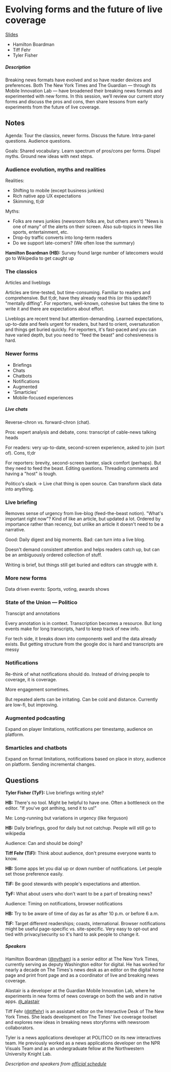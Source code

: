 # Evolving forms and the future of live coverage

[Slides](https://docs.google.com/presentation/d/1gQH5wycI20sj909AdSNjk1qUTpfWtT3n57mVpMBNWuw/)

* Hamilton Boardman
* Tiff Fehr
* Tyler Fisher

##### Description

Breaking news formats have evolved and so have reader devices and preferences. Both The New York Times and The Guardian — through its Mobile Innovation Lab — have broadened their breaking news formats and experimented with new forms. In this session, we’ll review our current story forms and discuss the pros and cons, then share lessons from early experiments from the future of live coverage.

## Notes

Agenda:  Tour the classics, newer forms. Discuss the future. Intra-panel questions. Audience questions.

Goals: Shared vocabulary. Learn spectrum of pros/cons per forms. Dispel myths. Ground new ideas with next steps.

### Audience evolution, myths and realities

Realities:

* Shifting to mobile (except business junkies)
* Rich native app UX expectations
* Skimming, tl;dr

Myths:

* Folks are news junkies (newsroom folks are, but others aren't) "News is one of many" of the alerts on their screen. Also sub-topics in news like sports, entertainment, etc.
* Drop-by traffic converts into long-term readers
* Do we support late-comers? (We often lose the summary)

**Hamilton Boardman (HB):** Survey found large number of latecomers would go to Wikipedia to get caught up

### The classics

Articles and liveblogs

Articles are time-tested, but time-consuming. Familiar to readers and comprehensive. But tl;dr, have they already read this (or this update?) "mentally diffing". For reporters, well-known, cohesive but takes the time to write it and there are expectations about effort.

Liveblogs are recent trend but attention-demanding. Learned expectations, up-to-date and feels urgent for readers, but hard to orient, oversaturation and things get buried quickly. For reporters, it's fast-paced and you can have varied depth, but you need to "feed the beast" and cohesiveness is hard.

### Newer forms

* Briefings
* Chats
* Chatbots
* Notifications
* Augmented
* 'Smarticles'
* Mobile-focused experiences

##### Live chats

Reverse-chron vs. forward-chron (chat).

Pros: expert analysis and debate, cons: transcript of cable-news talking heads

For readers: very up-to-date, second-screen experience, asked to join (sort of). Cons, tl;dr

For reporters: brevity, second-screen banter, slack comfort (perhaps). But they need to feed the beast. Editing questions. Threading comments and having a "host" is tough.

Politico's slack -> Live chat thing is open source. Can transform slack data into anything. 

### Live briefing

Removes sense of urgency from live-blog (feed-the-beast notion). "What's important right now"? Kind of like an article, but updated a lot. Ordered by importance rather than recency, but unlike an article it doesn't need to be a narrative.

Good: Daily digest and big moments. Bad: can turn into a live blog.

Doesn't demand consistent attention and helps readers catch up, but can be an ambiguously ordered collection of stuff.

Writing is brief, but things still get buried and editors can struggle with it.

### More new forms

Data driven events: Sports, voting, awards shows

### State of the Union — Politico

Transcipt and annotations 

Every annotation is in context. Transcription becomes a resource. But long events make for long transcripts, hard to keep track of new info.

For tech side, it breaks down into components well and the data already exists. But getting structure from the google doc is hard and transcripts are messy

### Notifications

Re-think of what notifications should do. Instead of driving people to coverage, it is coverage.

More engagement sometimes.

But repeated alerts can be irritating. Can be cold and distance. Currently are low-fi, but improving.

### Augmented podcasting

Expand on player limitations, notifications per timestamp, audience on platform.

### Smarticles and chatbots

Expand on format limitations, notifications based on place in story, audience on platform. Sending incremental changes.

## Questions

**Tyler Fisher (TyF):** Live briefings writing style?

**HB:** There's no tool. Might be helpful to have one. Often a bottleneck on the editor. "If you've got anthing, send it to us!"

Me: Long-running but variations in urgency (like ferguson)

**HB:** Daily briefings, good for daily but not catchup. People will still go to wikipedia

Audience: Can and should be doing?

**Tiff Fehr (TiF):** Think about audience, don't presume everyone wants to know.

**HB:** Some apps let you dial up or down number of notifications. Let people set those preference easily.

**TiF:** Be good stewards with people's expectations and attention.

**TyF:** What about users who don't want to be a part of breaking news?

Audience: Timing on notifications, browser notifications

**HB:** Try to be aware of time of day as far as after 10 p.m. or before 6 a.m.

**TiF:** Target different readerships; coasts, international. Browser notifications might be useful page-specific vs. site-specific. Very easy to opt-out and tied with privacy/security so it's hard to ask people to change it.


##### Speakers

Hamilton Boardman ([@nytham](https://twitter.com/nytham)) is a senior editor at The New York Times, currently serving as deputy Washington editor for digital. He has worked for nearly a decade on The Times's news desk as an editor on the digital home page and print front page and as a coordinator of live and breaking news coverage.

Alastair is a developer at the Guardian Mobile Innovation Lab, where he experiments in new forms of news coverage on both the web and in native apps. [@\_alastair](https://twitter.com/_alastair)

Tiff Fehr ([@tiffehr](https://twitter.com/tiffehr)) is an assistant editor on the Interactive Desk of The New York Times. She leads development on The Times' live coverage toolset and explores new ideas in breaking news storyforms with newsroom collaborators.

Tyler is a news applications developer at POLITICO on its new interactives team. He previously worked as a news applications developer on the NPR Visuals Team and as an undergraduate fellow at the Northwestern University Knight Lab.

*Description and speakers from [official schedule](https://www.ire.org/events-and-training/event/3189/3546/)*